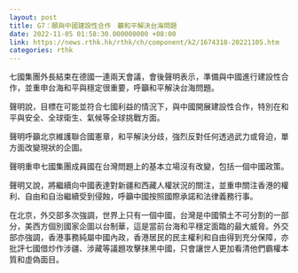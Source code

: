 ```yaml
---
layout: post
title: G7：願與中國建設性合作　籲和平解決台海問題
date: 2022-11-05 01:58:30.000000000 +08:00
link: https://news.rthk.hk/rthk/ch/component/k2/1674318-20221105.htm
categories: rthk
---
```


七國集團外長結束在德國一連兩天會議，會後聲明表示，準備與中國進行建設性合作，並重申台海和平與穩定很重要，呼籲和平解決台海問題。

聲明說，目標在可能並符合七國利益的情況下，與中國開展建設性合作，特別在和平與安全、全球衛生、氣候等全球挑戰方面。

聲明呼籲北京維護聯合國憲章，和平解決分歧，強烈反對任何透過武力或脅迫，單方面改變現狀的企圖。

聲明重申七國集團成員國在台灣問題上的基本立場沒有改變，包括一個中國政策。

聲明又說，將繼續向中國表達對新疆和西藏人權狀況的關注，並重申關注香港的權利、自由和自治繼續受到侵蝕，呼籲中國按照國際承諾和法律義務行事。

在北京，外交部多次強調，世界上只有一個中國，台灣是中國領土不可分割的一部分，美西方個別國家企圖以台制華，這是當前台海和平穩定面臨的最大威脅。外交部亦強調，香港事務純屬中國內政，香港居民的民主權利和自由得到充分保障，亦批評七國借炒作涉疆、涉藏等議題攻擊抹黑中國，只會讓世人更加看清他們霸權本質和虛偽面目。

